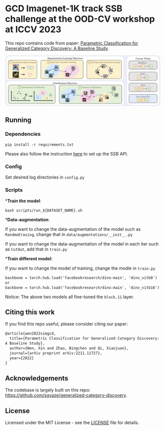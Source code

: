 # GCD Imagenet-1K track SSB challenge at the OOD-CV workshop at ICCV 2023

This repo contains code from paper: [Parametric Classification for Generalized Category Discovery: A Baseline Study](https://arxiv.org/abs/2211.11727).

![teaser](assets/teaser.jpg)

## Running

### Dependencies

```
pip install -r requirements.txt
```

Please also follow the instruction [here](https://github.com/sgvaze/SSB/tree/main) to set up the SSB API.

### Config

Set desired log directories in ```config.py```



### Scripts

***Train the model**:

```
bash scripts/run_${DATASET_NAME}.sh
```

***Data-augmentation**:

If you want to change the data-augmentation of the model such as ```RandmoErasing```, change that in ```data/augmentations/__init__.py```

If you want to change the data-augmentation of the model in each iter such as ```CutOut```, add that in ```train.py```

***Train different model**:

If you want to change the model of training, change the modle in ```train.py```
```
backbone = torch.hub.load('facebookresearch/dino:main', 'dino_vitb8')
or
backbone = torch.hub.load('facebookresearch/dino:main', 'dino_vitb16')
```
Notice: The above two models all fine-tuned the ```block.11``` layer.

## Citing this work

If you find this repo useful, please consider citing our paper:

```
@article{wen2022simgcd,
  title={Parametric Classification for Generalized Category Discovery: A Baseline Study},
  author={Wen, Xin and Zhao, Bingchen and Qi, Xiaojuan},
  journal={arXiv preprint arXiv:2211.11727},
  year={2022}
}
```

## Acknowledgements

The codebase is largely built on this repo: https://github.com/sgvaze/generalized-category-discovery.

## License

Licensed under the MIT License - see the [LICENSE](LICENSE) file for details.
